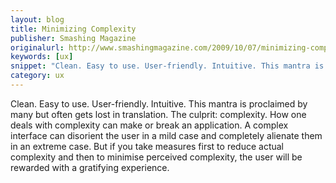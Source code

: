 ```yaml
---
layout: blog
title: Minimizing Complexity
publisher: Smashing Magazine
originalurl: http://www.smashingmagazine.com/2009/10/07/minimizing-complexity-in-user-interfaces/
keywords: [ux]
snippet: "Clean. Easy to use. User-friendly. Intuitive. This mantra is proclaimed by many but often gets lost in translation. The culprit: complexity. How one deals with complexity can make or break an application. A complex interface can disorient the user in a mild case and completely alienate them in an extreme case. But if you take measures first to reduce actual complexity and then to minimise perceived complexity, the user will be rewarded with a gratifying experience."
category: ux
---
```


Clean. Easy to use. User-friendly. Intuitive. This mantra is proclaimed by many but often gets lost in translation. The culprit: complexity. How one deals with complexity can make or break an application. A complex interface can disorient the user in a mild case and completely alienate them in an extreme case. But if you take measures first to reduce actual complexity and then to minimise perceived complexity, the user will be rewarded with a gratifying experience.
